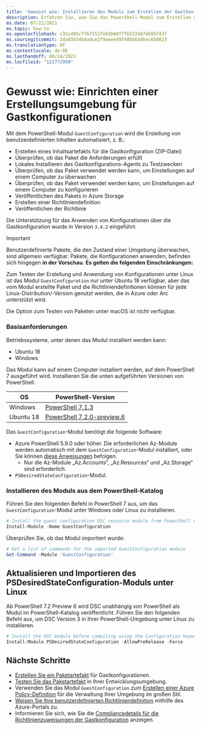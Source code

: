 ```yaml
---
title: 'Gewusst wie: Installieren des Moduls zum Erstellen der Gastkonfiguration'
description: Erfahren Sie, wie Sie das PowerShell-Modul zum Erstellen und Testen von Definitionen und Zuweisungen von Gastkonfigurationsrichtlinien installieren.
ms.date: 07/22/2021
ms.topic: how-to
ms.openlocfilehash: c32c405cffb71527e61b68f7fb532487d695743f
ms.sourcegitcommit: 2da83b54b4adce2f9aeeed9f485bb3dbec6b8023
ms.translationtype: HT
ms.contentlocale: de-DE
ms.lasthandoff: 08/24/2021
ms.locfileid: "122772999"
---
```

# <a name="how-to-setup-a-guest-configuration-authoring-environment"></a>Gewusst wie: Einrichten einer Erstellungsumgebung für Gastkonfigurationen

Mit dem PowerShell-Modul `GuestConfiguration` wird die Erstellung von benutzerdefinierten Inhalten automatisiert, z. B.:

- Erstellen eines Inhaltsartefakts für die Gastkonfiguration (ZIP-Datei)
- Überprüfen, ob das Paket die Anforderungen erfüllt
- Lokales Installieren des Gastkonfigurations-Agents zu Testzwecken
- Überprüfen, ob das Paket verwendet werden kann, um Einstellungen auf einem Computer zu überwachen
- Überprüfen, ob das Paket verwendet werden kann, um Einstellungen auf einem Computer zu konfigurieren
- Veröffentlichen des Pakets in Azure Storage
- Erstellen einer Richtliniendefinition
- Veröffentlichen der Richtlinie

Die Unterstützung für das Anwenden von Konfigurationen über die Gastkonfiguration wurde in Version `3.4.2` eingeführt.

> [!IMPORTANT]
> Benutzerdefinierte Pakete, die den Zustand einer Umgebung überwachen, sind allgemein verfügbar. Pakete, die Konfigurationen anwenden, befinden sich hingegen **in der Vorschau**. **Es gelten die folgenden Einschränkungen:**
> 
> Zum Testen der Erstellung und Anwendung von Konfigurationen unter Linux ist das Modul `GuestConfiguration` nur unter Ubuntu 18 verfügbar, aber das vom Modul erstellte Paket und die Richtliniendefinitionen können für jede Linux-Distribution/-Version genutzt werden, die in Azure oder Arc unterstützt wird.
>
> Die Option zum Testen von Paketen unter macOS ist nicht verfügbar.

### <a name="base-requirements"></a>Basisanforderungen

Betriebssysteme, unter denen das Modul installiert werden kann:

- Ubuntu 18
- Windows

Das Modul kann auf einem Computer installiert werden, auf dem PowerShell 7 ausgeführt wird. Installieren Sie die unten aufgeführten Versionen von PowerShell.

| OS | PowerShell-Version |
|-|-|
|Windows|[PowerShell 7.1.3](https://github.com/PowerShell/PowerShell/releases/tag/v7.1.3)|
|Ubuntu 18|[PowerShell 7.2.0-preview.6](https://github.com/PowerShell/PowerShell/releases/tag/v7.2.0-preview.6)|

Das `GuestConfiguration`-Modul benötigt die folgende Software:

- Azure PowerShell 5.9.0 oder höher. Die erforderlichen Az-Module werden automatisch mit dem `GuestConfiguration`-Modul installiert, oder Sie können [diese Anweisungen](/powershell/azure/install-az-ps) befolgen.
  - Nur die Az-Module „Az.Accounts“, „Az.Resources“ und „Az.Storage“ sind erforderlich.
- `PSDesiredStateConfiguration`-Modul.

### <a name="install-the-module-from-the-powershell-gallery"></a>Installieren des Moduls aus dem PowerShell-Katalog

Führen Sie den folgenden Befehl in PowerShell 7 aus, um das `GuestConfiguration`-Modul unter Windows oder Linux zu installieren.

```powershell
# Install the guest configuration DSC resource module from PowerShell Gallery
Install-Module -Name GuestConfiguration
```

Überprüfen Sie, ob das Modul importiert wurde:

```powershell
# Get a list of commands for the imported GuestConfiguration module
Get-Command -Module 'GuestConfiguration'
```

## <a name="update-and-import-the-psdesiredstateconfiguration-module-on-linux"></a>Aktualisieren und Importieren des PSDesiredStateConfiguration-Moduls unter Linux

Ab PowerShell 7.2 Preview 6 wird DSC unabhängig von PowerShell als Modul im PowerShell-Katalog veröffentlicht. Führen Sie den folgenden Befehl aus, um DSC Version 3 in Ihrer PowerShell-Umgebung unter Linux zu installieren.

```powershell
# Install the DSC module before compiling using the Configuration keyword
Install-Module PSDesiredStateConfiguration -AllowPreRelease -Force
```

## <a name="next-steps"></a>Nächste Schritte

- [Erstellen Sie ein Paketartefakt](./guest-configuration-create.md) für Gastkonfigurationen.
- [Testen Sie das Paketartefakt](./guest-configuration-create-test.md) in Ihrer Entwicklungsumgebung.
- Verwenden Sie das Modul `GuestConfiguration` zum [Erstellen einer Azure Policy-Definition](./guest-configuration-create-definition.md) für die Verwaltung Ihrer Umgebung im großen Stil.
- [Weisen Sie Ihre benutzerdefinierten Richtliniendefinition](../assign-policy-portal.md) mithilfe des Azure-Portals zu.
- Informieren Sie sich, wie Sie die [Compliancedetails für die Richtlinienzuweisungen der Gastkonfiguration](./determine-non-compliance.md#compliance-details-for-guest-configuration) anzeigen.
